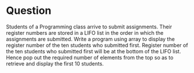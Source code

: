 # Question

Students of a Programming class arrive to submit assignments.
Their register numbers are stored in a LIFO list in the order
in which the assignments are submitted. Write a program using
array to display the register number of the ten students who
submitted first. Register number of the ten students who
submitted first will be at the bottom of the LIFO list.
Hence pop out the required number of elements from the top
so as to retrieve and display the first 10 students.
